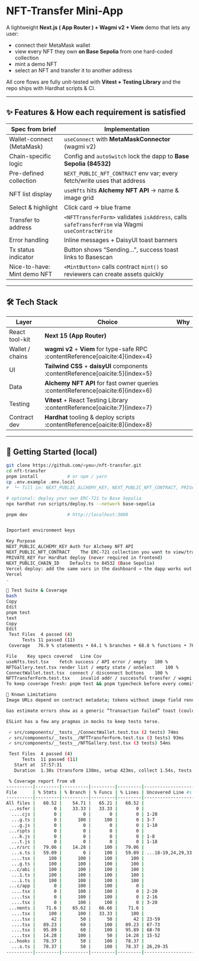 # NFT-Transfer Mini-App

A lightweight **Next.js ( App Router ) + Wagmi v2 + Viem** demo that lets any
user:

* connect their MetaMask wallet  
* view every NFT they own **on Base Sepolia** from one hard-coded collection  
* mint a demo NFT 
* select an NFT and transfer it to another address

All core flows are fully unit-tested with **Vitest + Testing Library** and the
repo ships with Hardhat scripts & CI.

---

## ✨ Features & How each requirement is satisfied

| Spec from brief | Implementation |
|-----------------|----------------|
| Wallet-connect (MetaMask) | `useConnect` with **MetaMaskConnector** (wagmi v2) |
| Chain-specific logic | Config and `autoSwitch` lock the dapp to **Base Sepolia (84532)** |
| Pre-defined collection | `NEXT_PUBLIC_NFT_CONTRACT` env var; every fetch/write uses that address |
| NFT list display | `useNfts` hits **Alchemy NFT API** → name & image grid |
| Select & highlight | Click card → blue frame |
| Transfer to address | `<NFTTransferForm>` validates `isAddress`, calls `safeTransferFrom` via Wagmi `useContractWrite` |
| Error handling | Inline messages + DaisyUI toast banners |
| Tx status indicator | Button shows “Sending…”, success toast links to Basescan |
| Nice-to-have: Mint demo NFT | `<MintButton>` calls contract `mint()` so reviewers can create assets quickly |

---

## 🛠 Tech Stack

| Layer | Choice | Why |
|-------|--------|-----|
| React tool-kit | **Next 15 (App Router)** |
| Wallet / chains | **wagmi v2** + **Viem** for type-safe RPC :contentReference[oaicite:4]{index=4} |
| UI | **Tailwind CSS** + **daisyUI** components :contentReference[oaicite:5]{index=5} |
| Data | **Alchemy NFT API** for fast owner queries :contentReference[oaicite:6]{index=6} |
| Testing | **Vitest** + React Testing Library :contentReference[oaicite:7]{index=7} |
| Contract dev | **Hardhat** tooling & deploy scripts :contentReference[oaicite:8]{index=8} |

---

## 🚀 Getting Started (local)

```bash
git clone https://github.com/<you>/nft-transfer.git
cd nft-transfer
pnpm install           # or npm / yarn
cp .env.example .env.local
#  └─ fill in: NEXT_PUBLIC_ALCHEMY_KEY, NEXT_PUBLIC_NFT_CONTRACT, PRIVATE_KEY

# optional: deploy your own ERC-721 to Base Sepolia
npx hardhat run scripts/deploy.ts --network base-sepolia

pnpm dev               # http://localhost:3000


Important environment keys

Key	Purpose
NEXT_PUBLIC_ALCHEMY_KEY	Auth for Alchemy NFT API
NEXT_PUBLIC_NFT_CONTRACT	The ERC-721 collection you want to view/transfer
PRIVATE_KEY	For Hardhat deploy (never required in frontend)
NEXT_PUBLIC_CHAIN_ID	Defaults to 84532 (Base Sepolia)
Vercel deploy: add the same vars in the dashboard → the dapp works out of the box 
Vercel
.

🧪 Test Suite & Coverage
bash
Copy
Edit
pnpm test
text
Copy
Edit
 Test Files  4 passed (4)
      Tests 11 passed (11)
 Coverage   76.9 % statements • 64.1 % branches • 68.8 % functions • 76.9 % lines

File	Key specs covered	Line Cov
useNfts.test.tsx	fetch success / API error / empty	100 %
NFTGallery.test.tsx	render list / empty state / onSelect	100 %
ConnectWallet.test.tsx	connect / disconnect buttons	100 %
NFTTransferForm.test.tsx	invalid addr / successful transfer / wagmi error / blank no-op	95 %
To keep coverage fresh: pnpm test && pnpm typecheck before every commit (CI runs the same).

📝 Known Limitations
Image URLs depend on contract metadata; tokens without image field render name only.

Gas estimate errors show as a generic “Transaction failed” toast (could map more granular reasons).

ESLint has a few any pragmas in mocks to keep tests terse.

 ✓ src/components/__tests__/ConnectWallet.test.tsx (2 tests) 74ms
 ✓ src/components/__tests__/NFTTransferForm.test.tsx (3 tests) 93ms
 ✓ src/components/__tests__/NFTGallery.test.tsx (3 tests) 54ms

 Test Files  4 passed (4)
      Tests  11 passed (11)
   Start at  17:57:31
   Duration  1.30s (transform 138ms, setup 423ms, collect 1.54s, tests 233ms, environment 1.42s, prepare 210ms)

 % Coverage report from v8
----------|---------|----------|---------|---------|-------------------
File      | % Stmts | % Branch | % Funcs | % Lines | Uncovered Line #s 
----------|---------|----------|---------|---------|-------------------
All files |   60.52 |    54.71 |   65.21 |   60.52 |                   
 ...nsfer |       0 |    33.33 |   33.33 |       0 |                   
  ....cjs |       0 |        0 |       0 |       0 | 1-20              
  ...g.ts |       0 |      100 |     100 |       0 | 3-7               
  ...g.js |       0 |        0 |       0 |       0 | 1-10              
 ...ripts |       0 |        0 |       0 |       0 |                   
  ...k.js |       0 |        0 |       0 |       0 | 1-8               
  ...t.js |       0 |        0 |       0 |       0 | 1-18              
 ...r/src |   79.06 |    14.28 |     100 |   79.06 |                   
  ...s.ts |   59.09 |        0 |     100 |   59.09 | ...18-19,24,29,33 
  ....tsx |     100 |      100 |     100 |     100 |                   
  ...g.ts |     100 |      100 |     100 |     100 |                   
 ...c/abi |     100 |      100 |     100 |     100 |                   
  ...1.ts |     100 |      100 |     100 |     100 |                   
  ...i.ts |     100 |      100 |     100 |     100 |                   
 ...c/app |       0 |      100 |     100 |       0 |                   
  ....tsx |       0 |      100 |     100 |       0 | 2-20              
  ....tsx |       0 |      100 |     100 |       0 | 2-16              
  ....tsx |       0 |      100 |     100 |       0 | 3-20              
 ...nents |    71.6 |    65.62 |   66.66 |    71.6 |                   
  ....tsx |     100 |      100 |   33.33 |     100 |                   
  ....tsx |      42 |       50 |      50 |      42 | 23-59             
  ....tsx |   89.23 |       60 |     100 |   89.23 | 67-73             
  ....tsx |   95.89 |       60 |     100 |   95.89 | 68-70             
  ....tsx |   14.28 |      100 |      50 |   14.28 | 15-52             
 ...hooks |   78.37 |       50 |     100 |   78.37 |                   
  ...s.ts |   78.37 |       50 |     100 |   78.37 | 26,29-35          
----------|---------|----------|---------|---------|-------------------
